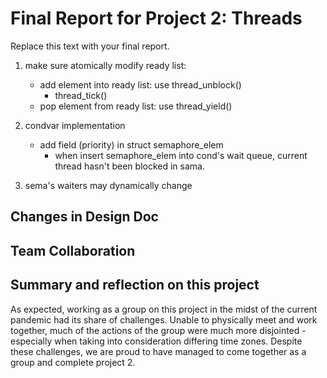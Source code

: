Final Report for Project 2: Threads
===================================

Replace this text with your final report.

1. make sure atomically modify ready list:
    + add element into ready list: use thread_unblock()
        + thread_tick()
    + pop element from ready list: use thread_yield()

2. condvar implementation
    + add field (priority) in struct semaphore_elem
        + when insert semaphore_elem into cond's wait queue, current thread hasn't been blocked in sama.

3. sema's waiters may dynamically change


## Changes in Design Doc

## Team Collaboration

## Summary and reflection on this project

As expected, working as a group on this project in the midst of the current pandemic had its share of challenges. Unable to physically meet and work together, much of the actions of the group were much more disjointed - especially when taking into consideration differing time zones. Despite these challenges, we are proud to have managed to come together as a group and complete project 2.
